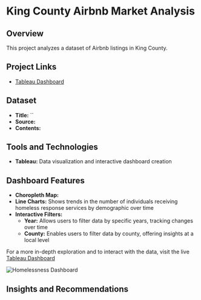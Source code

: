 # King County Airbnb Market Analysis

## Overview

This project analyzes a dataset of Airbnb listings in King County. 

## Project Links
- [Tableau Dashboard]()
  
## Dataset
- **Title:** ``
- **Source:**
- **Contents:**

## Tools and Technologies
- **Tableau:** Data visualization and interactive dashboard creation

## Dashboard Features
- **Choropleth Map:** 
- **Line Charts:** Shows trends in the number of individuals receiving homeless response services by demographic over time 
- **Interactive Filters:**
   - **Year:** Allows users to filter data by specific years, tracking changes over time
   - **County:** Enables users to filter data by county, offering insights at a local level

For a more in-depth exploration and to interact with the data, visit the live [Tableau Dashboard]()

![Homelessness Dashboard]()

## Insights and Recommendations
